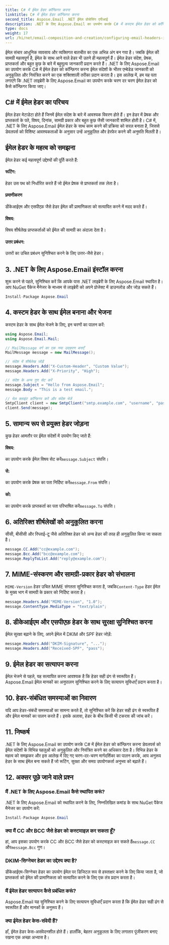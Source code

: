 ```yaml
---
title: C# में ईमेल हेडर कॉन्फ़िगर करना
linktitle: C# में ईमेल हेडर कॉन्फ़िगर करना
second_title: Aspose.Email .NET ईमेल प्रोसेसिंग एपीआई
description: .NET के लिए Aspose.Email का उपयोग करके C# में कस्टम ईमेल हेडर को कॉन्फ़िगर करने का तरीका जानें। स्रोत कोड के साथ चरण-दर-चरण मार्गदर्शिका शामिल है। ईमेल नियंत्रण और सुरक्षा बढ़ाएँ.
type: docs
weight: 17
url: /hi/net/email-composition-and-creation/configuring-email-headers-in-csharp/
---
```


ईमेल संचार आधुनिक व्यवसाय और व्यक्तिगत बातचीत का एक अभिन्न अंग बन गया है। जबकि ईमेल की सामग्री महत्वपूर्ण है, ईमेल के साथ आने वाले हेडर भी उतने ही महत्वपूर्ण हैं। ईमेल हेडर संदेश, प्रेषक, प्राप्तकर्ता और बहुत कुछ के बारे में बहुमूल्य जानकारी प्रदान करते हैं। .NET के लिए Aspose.Email का उपयोग करके C# में ईमेल हेडर को कॉन्फ़िगर करना ईमेल संदेशों के भीतर एम्बेडेड जानकारी को अनुकूलित और नियंत्रित करने का एक शक्तिशाली तरीका प्रदान करता है। इस आलेख में, हम यह पता लगाएंगे कि .NET लाइब्रेरी के लिए Aspose.Email का उपयोग करके चरण दर चरण ईमेल हेडर को कैसे कॉन्फ़िगर किया जाए।

## C# में ईमेल हेडर का परिचय

ईमेल हेडर मेटाडेटा होते हैं जिनमें ईमेल संदेश के बारे में आवश्यक विवरण होते हैं। इन हेडर में प्रेषक और प्राप्तकर्ता के पते, विषय, दिनांक, सामग्री प्रकार और बहुत कुछ जैसी जानकारी शामिल होती है। C# में, .NET के लिए Aspose.Email ईमेल हेडर के साथ काम करने की प्रक्रिया को सरल बनाता है, जिससे डेवलपर्स को विशिष्ट आवश्यकताओं के अनुसार उन्हें अनुकूलित और हेरफेर करने की अनुमति मिलती है।

## ईमेल हेडर के महत्व को समझना

ईमेल हेडर कई महत्वपूर्ण उद्देश्यों की पूर्ति करते हैं:
#### रूटिंग: 
हेडर उस पथ को निर्धारित करते हैं जो ईमेल प्रेषक से प्राप्तकर्ता तक लेता है।
#### प्रमाणीकरण
डीकेआईएम और एसपीएफ़ जैसे हेडर ईमेल की प्रामाणिकता को सत्यापित करने में मदद करते हैं।
#### विषय: 
विषय शीर्षलेख प्राप्तकर्ताओं को ईमेल की सामग्री का अंदाज़ा देता है।
#### उत्तर प्रबंधन: 
उत्तरों का उचित प्रबंधन सुनिश्चित करने के लिए उत्तर-जैसे हेडर।

## 3. .NET के लिए Aspose.Email इंस्टॉल करना

शुरू करने से पहले, सुनिश्चित करें कि आपके पास .NET लाइब्रेरी के लिए Aspose.Email स्थापित है। आप NuGet पैकेज मैनेजर के माध्यम से लाइब्रेरी को अपने प्रोजेक्ट में डाउनलोड और जोड़ सकते हैं।

```csharp
Install-Package Aspose.Email
```

## 4. कस्टम हेडर के साथ ईमेल बनाना और भेजना

कस्टम हेडर के साथ ईमेल भेजने के लिए, इन चरणों का पालन करें:

```csharp
using Aspose.Email;
using Aspose.Email.Mail;

// MailMessage वर्ग का एक नया उदाहरण बनाएँ
MailMessage message = new MailMessage();

// संदेश में शीर्षलेख जोड़ें
message.Headers.Add("X-Custom-Header", "Custom Value");
message.Headers.Add("X-Priority", "High");

// संदेश के अन्य गुण सेट करें
message.Subject = "Hello from Aspose.Email";
message.Body = "This is a test email.";

// मेल क्लाइंट कॉन्फ़िगर करें और संदेश भेजें
SmtpClient client = new SmtpClient("smtp.example.com", "username", "password");
client.Send(message);
```

## 5. सामान्य रूप से प्रयुक्त हेडर जोड़ना

कुछ हेडर आमतौर पर ईमेल संदेशों में उपयोग किए जाते हैं:

#### विषय: 
 का उपयोग करके ईमेल विषय सेट करें`message.Subject` संपत्ति।
#### से: 
 का उपयोग करके प्रेषक का पता निर्दिष्ट करें`message.From` संपत्ति।
#### को: 
 का उपयोग करके प्राप्तकर्ता का पता परिभाषित करें`message.To` संपत्ति।

## 6. अतिरिक्त शीर्षलेखों को अनुकूलित करना

सीसी, बीसीसी और रिप्लाई-टू जैसे अतिरिक्त हेडर को अन्य हेडर की तरह ही अनुकूलित किया जा सकता है।

```csharp
message.CC.Add("cc@example.com");
message.Bcc.Add("bcc@example.com");
message.ReplyToList.Add("reply@example.com");
```

## 7. MIME-संस्करण और सामग्री-प्रकार हेडर को संभालना

`MIME-Version` हेडर उचित MIME संगतता सुनिश्चित करता है, जबकि`Content-Type` हेडर ईमेल के मुख्य भाग में सामग्री के प्रकार को निर्दिष्ट करता है।

```csharp
message.Headers.Add("MIME-Version", "1.0");
message.ContentType.MediaType = "text/plain";
```

## 8. डीकेआईएम और एसपीएफ़ हेडर के साथ सुरक्षा सुनिश्चित करना

ईमेल सुरक्षा बढ़ाने के लिए, अपने ईमेल में DKIM और SPF हेडर जोड़ें:

```csharp
message.Headers.Add("DKIM-Signature", "...");
message.Headers.Add("Received-SPF", "pass");
```

## 9. ईमेल हेडर का सत्यापन करना

ईमेल भेजने से पहले, यह सत्यापित करना आवश्यक है कि हेडर सही ढंग से स्वरूपित हैं। Aspose.Email ईमेल मानकों का अनुपालन सुनिश्चित करने के लिए सत्यापन सुविधाएँ प्रदान करता है।

## 10. हेडर-संबंधित समस्याओं का निवारण

यदि आप हेडर-संबंधी समस्याओं का सामना करते हैं, तो सुनिश्चित करें कि हेडर सही ढंग से स्वरूपित हैं और ईमेल मानकों का पालन करते हैं। इसके अलावा, हेडर के बीच किसी भी टकराव की जांच करें।

## 11. निष्कर्ष

.NET के लिए Aspose.Email का उपयोग करके C# में ईमेल हेडर को कॉन्फ़िगर करना डेवलपर्स को ईमेल संदेशों के विभिन्न पहलुओं को अनुकूलित और नियंत्रित करने का अधिकार देता है। विभिन्न हेडर के महत्व को समझकर और इस आलेख में दिए गए चरण-दर-चरण मार्गदर्शिका का पालन करके, आप अनुरूप हेडर के साथ ईमेल बना सकते हैं जो रूटिंग, सुरक्षा और समग्र उपयोगकर्ता अनुभव को बढ़ाते हैं।

## 12. अक्सर पूछे जाने वाले प्रश्न

### मैं .NET के लिए Aspose.Email कैसे स्थापित करूं?

.NET के लिए Aspose.Email को स्थापित करने के लिए, निम्नलिखित कमांड के साथ NuGet पैकेज मैनेजर का उपयोग करें:
```csharp
Install-Package Aspose.Email
```

### क्या मैं CC और BCC जैसे हेडर को कस्टमाइज़ कर सकता हूँ?

 हां, आप इसका उपयोग करके CC और BCC जैसे हेडर को कस्टमाइज़ कर सकते हैं`message.CC` और`message.Bcc` गुण।

### DKIM-सिग्नेचर हेडर का उद्देश्य क्या है?

डीकेआईएम-सिग्नेचर हेडर का उपयोग ईमेल पर डिजिटल रूप से हस्ताक्षर करने के लिए किया जाता है, जो प्राप्तकर्ता को ईमेल की प्रामाणिकता को सत्यापित करने के लिए एक तंत्र प्रदान करता है।

### मैं ईमेल हेडर सत्यापन कैसे प्रबंधित करूं?

Aspose.Email यह सुनिश्चित करने के लिए सत्यापन सुविधाएँ प्रदान करता है कि ईमेल हेडर सही ढंग से स्वरूपित हैं और मानकों के अनुरूप हैं।

### क्या ईमेल हेडर केस-संवेदी हैं?

हाँ, ईमेल हेडर केस-असंवेदनशील होते हैं। हालाँकि, बेहतर अनुकूलता के लिए लगातार पूंजीकरण बनाए रखना एक अच्छा अभ्यास है।
